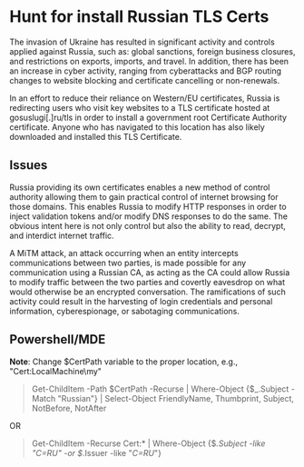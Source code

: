 # Hunt for install Russian TLS Certs

The invasion of Ukraine has resulted in significant activity and controls applied against Russia, such as: global sanctions, foreign business closures, and restrictions on exports, imports, and travel. In addition, there has been an increase in cyber activity, ranging from cyberattacks and BGP routing changes to website blocking and certificate cancelling or non-renewals. 

In an effort to reduce their reliance on Western/EU certificates, Russia is redirecting users who visit key websites to a TLS certificate hosted at gosuslugi[.]ru/tls in order to install a government root Certificate Authority certificate. Anyone who has navigated to this location has also likely downloaded and installed this TLS Certificate. 

## Issues
Russia providing its own certificates enables a new method of control authority allowing them to gain practical control of internet browsing for those domains. This enables Russia to modify HTTP responses in order to inject validation tokens and/or modify DNS responses to do the same. The obvious intent here is not only control but also the ability to read, decrypt, and interdict internet traffic. 

A MiTM attack, an attack occurring when an entity intercepts communications between two parties, is made possible for any communication using a Russian CA, as acting as the CA could allow Russia to modify traffic between the two parties and covertly eavesdrop on what would otherwise be an encrypted conversation. The ramifications of such activity could result in the harvesting of login credentials and personal information, cyberespionage, or sabotaging communications. 

## Powershell/MDE
**Note**: Change $CertPath variable to the proper location, e.g., "Cert:LocalMachine\my" 

>Get-ChildItem -Path $CertPath -Recurse | Where-Object {$_.Subject -Match "Russian"} | Select-Object FriendlyName, Thumbprint, Subject, NotBefore, NotAfter 

OR

>Get-ChildItem -Recurse Cert:\* | Where-Object {$_.Subject -like "*C=RU*" -or $_.Issuer -like "*C=RU*"} 

